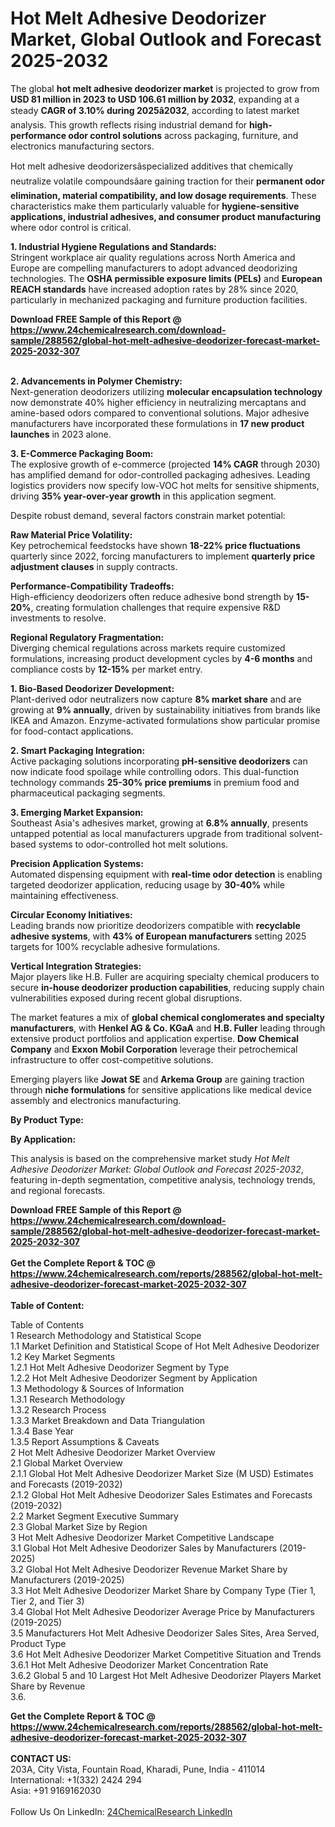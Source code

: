 <h1>Hot Melt Adhesive Deodorizer Market, Global Outlook and Forecast 2025-2032</h1><p>The global <strong>hot melt adhesive deodorizer market</strong> is projected to grow from <strong>USD 81 million in 2023 to USD 106.61 million by 2032</strong>, expanding at a steady <strong>CAGR of 3.10% during 2025â2032</strong>, according to latest market analysis. This growth reflects rising industrial demand for <strong>high-performance odor control solutions</strong> across packaging, furniture, and electronics manufacturing sectors.</p><p>Hot melt adhesive deodorizersâspecialized additives that chemically neutralize volatile compoundsâare gaining traction for their <strong>permanent odor elimination, material compatibility, and low dosage requirements</strong>. These characteristics make them particularly valuable for <strong>hygiene-sensitive applications, industrial adhesives, and consumer product manufacturing</strong> where odor control is critical.</p><p><strong>1. Industrial Hygiene Regulations and Standards:</strong><br>
Stringent workplace air quality regulations across North America and Europe are compelling manufacturers to adopt advanced deodorizing technologies. The <strong>OSHA permissible exposure limits (PELs)</strong> and <strong>European REACH standards</strong> have increased adoption rates by 28% since 2020, particularly in mechanized packaging and furniture production facilities.</p><div><b>Download FREE Sample of this Report @ 
            <a href="https://www.24chemicalresearch.com/download-sample/288562/global-hot-melt-adhesive-deodorizer-forecast-market-2025-2032-307">
            https://www.24chemicalresearch.com/download-sample/288562/global-hot-melt-adhesive-deodorizer-forecast-market-2025-2032-307</a></b></div><br><p><strong>2. Advancements in Polymer Chemistry:</strong><br>
Next-generation deodorizers utilizing <strong>molecular encapsulation technology</strong> now demonstrate 40% higher efficiency in neutralizing mercaptans and amine-based odors compared to conventional solutions. Major adhesive manufacturers have incorporated these formulations in <strong>17 new product launches</strong> in 2023 alone.</p><p><strong>3. E-Commerce Packaging Boom:</strong><br>
The explosive growth of e-commerce (projected <strong>14% CAGR</strong> through 2030) has amplified demand for odor-controlled packaging adhesives. Leading logistics providers now specify low-VOC hot melts for sensitive shipments, driving <strong>35% year-over-year growth</strong> in this application segment.</p><p>Despite robust demand, several factors constrain market potential:</p><p><strong>Raw Material Price Volatility:</strong><br>
	Key petrochemical feedstocks have shown <strong>18-22% price fluctuations</strong> quarterly since 2022, forcing manufacturers to implement <strong>quarterly price adjustment clauses</strong> in supply contracts.</p><p><strong>Performance-Compatibility Tradeoffs:</strong><br>
	High-efficiency deodorizers often reduce adhesive bond strength by <strong>15-20%</strong>, creating formulation challenges that require expensive R&amp;D investments to resolve.</p><p><strong>Regional Regulatory Fragmentation:</strong><br>
	Diverging chemical regulations across markets require customized formulations, increasing product development cycles by <strong>4-6 months</strong> and compliance costs by <strong>12-15%</strong> per market entry.</p><p><strong>1. Bio-Based Deodorizer Development:</strong><br>
Plant-derived odor neutralizers now capture <strong>8% market share</strong> and are growing at <strong>9% annually</strong>, driven by sustainability initiatives from brands like IKEA and Amazon. Enzyme-activated formulations show particular promise for food-contact applications.</p><p><strong>2. Smart Packaging Integration:</strong><br>
Active packaging solutions incorporating <strong>pH-sensitive deodorizers</strong> can now indicate food spoilage while controlling odors. This dual-function technology commands <strong>25-30% price premiums</strong> in premium food and pharmaceutical packaging segments.</p><p><strong>3. Emerging Market Expansion:</strong><br>
Southeast Asia's adhesives market, growing at <strong>6.8% annually</strong>, presents untapped potential as local manufacturers upgrade from traditional solvent-based systems to odor-controlled hot melt solutions.</p><p><strong>Precision Application Systems:</strong><br>
	Automated dispensing equipment with <strong>real-time odor detection</strong> is enabling targeted deodorizer application, reducing usage by <strong>30-40%</strong> while maintaining effectiveness.</p><p><strong>Circular Economy Initiatives:</strong><br>
	Leading brands now prioritize deodorizers compatible with <strong>recyclable adhesive systems</strong>, with <strong>43% of European manufacturers</strong> setting 2025 targets for 100% recyclable adhesive formulations.</p><p><strong>Vertical Integration Strategies:</strong><br>
	Major players like H.B. Fuller are acquiring specialty chemical producers to secure <strong>in-house deodorizer production capabilities</strong>, reducing supply chain vulnerabilities exposed during recent global disruptions.</p><p>The market features a mix of <strong>global chemical conglomerates and specialty manufacturers</strong>, with <strong>Henkel AG &amp; Co. KGaA</strong> and <strong>H.B. Fuller</strong> leading through extensive product portfolios and application expertise. <strong>Dow Chemical Company</strong> and <strong>Exxon Mobil Corporation</strong> leverage their petrochemical infrastructure to offer cost-competitive solutions.</p><p>Emerging players like <strong>Jowat SE</strong> and <strong>Arkema Group</strong> are gaining traction through <strong>niche formulations</strong> for sensitive applications like medical device assembly and electronics manufacturing.</p><p><strong>By Product Type:</strong></p><p><strong>By Application:</strong></p><p>This analysis is based on the comprehensive market study <em>Hot Melt Adhesive Deodorizer Market: Global Outlook and Forecast 2025-2032</em>, featuring in-depth segmentation, competitive analysis, technology trends, and regional forecasts.</p><div><b>Download FREE Sample of this Report @ 
            <a href="https://www.24chemicalresearch.com/download-sample/288562/global-hot-melt-adhesive-deodorizer-forecast-market-2025-2032-307">
            https://www.24chemicalresearch.com/download-sample/288562/global-hot-melt-adhesive-deodorizer-forecast-market-2025-2032-307</a></b></div><br><div><b>Get the Complete Report & TOC @ 
            <a href="https://www.24chemicalresearch.com/reports/288562/global-hot-melt-adhesive-deodorizer-forecast-market-2025-2032-307">
            https://www.24chemicalresearch.com/reports/288562/global-hot-melt-adhesive-deodorizer-forecast-market-2025-2032-307</a></b></div><br>
            <b>Table of Content:</b><p>Table of Contents<br />
1 Research Methodology and Statistical Scope<br />
1.1 Market Definition and Statistical Scope of Hot Melt Adhesive Deodorizer<br />
1.2 Key Market Segments<br />
1.2.1 Hot Melt Adhesive Deodorizer Segment by Type<br />
1.2.2 Hot Melt Adhesive Deodorizer Segment by Application<br />
1.3 Methodology & Sources of Information<br />
1.3.1 Research Methodology<br />
1.3.2 Research Process<br />
1.3.3 Market Breakdown and Data Triangulation<br />
1.3.4 Base Year<br />
1.3.5 Report Assumptions & Caveats<br />
2 Hot Melt Adhesive Deodorizer Market Overview<br />
2.1 Global Market Overview<br />
2.1.1 Global Hot Melt Adhesive Deodorizer Market Size (M USD) Estimates and Forecasts (2019-2032)<br />
2.1.2 Global Hot Melt Adhesive Deodorizer Sales Estimates and Forecasts (2019-2032)<br />
2.2 Market Segment Executive Summary<br />
2.3 Global Market Size by Region<br />
3 Hot Melt Adhesive Deodorizer Market Competitive Landscape<br />
3.1 Global Hot Melt Adhesive Deodorizer Sales by Manufacturers (2019-2025)<br />
3.2 Global Hot Melt Adhesive Deodorizer Revenue Market Share by Manufacturers (2019-2025)<br />
3.3 Hot Melt Adhesive Deodorizer Market Share by Company Type (Tier 1, Tier 2, and Tier 3)<br />
3.4 Global Hot Melt Adhesive Deodorizer Average Price by Manufacturers (2019-2025)<br />
3.5 Manufacturers Hot Melt Adhesive Deodorizer Sales Sites, Area Served, Product Type<br />
3.6 Hot Melt Adhesive Deodorizer Market Competitive Situation and Trends<br />
3.6.1 Hot Melt Adhesive Deodorizer Market Concentration Rate<br />
3.6.2 Global 5 and 10 Largest Hot Melt Adhesive Deodorizer Players Market Share by Revenue<br />
3.6.</p><div><b>Get the Complete Report & TOC @ 
            <a href="https://www.24chemicalresearch.com/reports/288562/global-hot-melt-adhesive-deodorizer-forecast-market-2025-2032-307">
            https://www.24chemicalresearch.com/reports/288562/global-hot-melt-adhesive-deodorizer-forecast-market-2025-2032-307</a></b></div><br><b>CONTACT US:</b><br>
            203A, City Vista, Fountain Road, Kharadi, Pune, India - 411014<br>
            International: +1(332) 2424 294<br>
            Asia: +91 9169162030 <br><br>
            Follow Us On LinkedIn: <a href="https://www.linkedin.com/company/24chemicalresearch/">24ChemicalResearch LinkedIn</a>